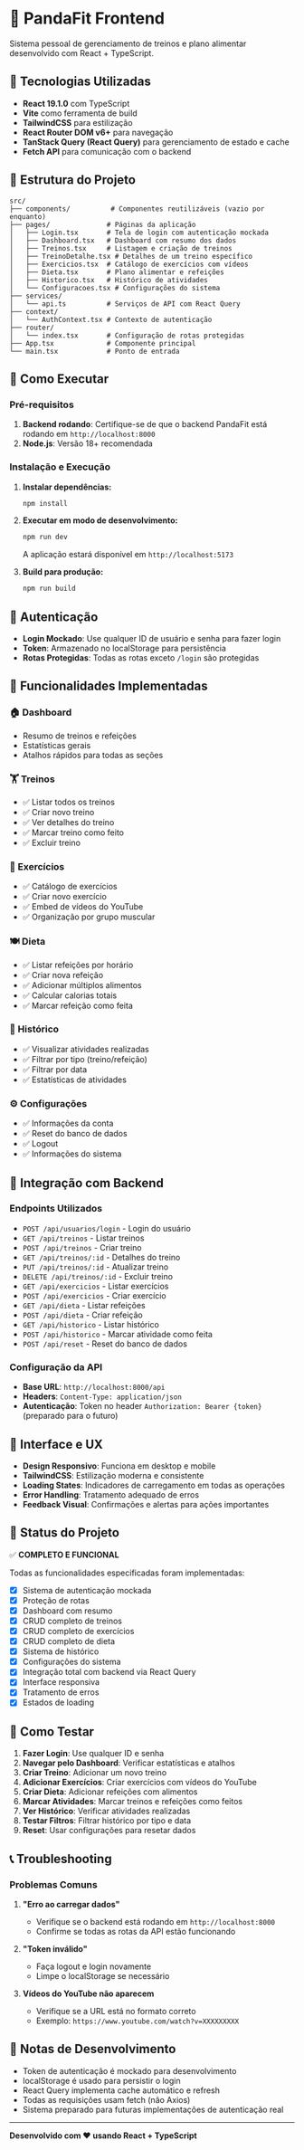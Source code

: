 # 🐼 PandaFit Frontend

Sistema pessoal de gerenciamento de treinos e plano alimentar desenvolvido com React + TypeScript.

## 🚀 Tecnologias Utilizadas

- **React 19.1.0** com TypeScript
- **Vite** como ferramenta de build
- **TailwindCSS** para estilização
- **React Router DOM v6+** para navegação
- **TanStack Query (React Query)** para gerenciamento de estado e cache
- **Fetch API** para comunicação com o backend

## 📁 Estrutura do Projeto

```
src/
├── components/          # Componentes reutilizáveis (vazio por enquanto)
├── pages/              # Páginas da aplicação
│   ├── Login.tsx       # Tela de login com autenticação mockada
│   ├── Dashboard.tsx   # Dashboard com resumo dos dados
│   ├── Treinos.tsx     # Listagem e criação de treinos
│   ├── TreinoDetalhe.tsx # Detalhes de um treino específico
│   ├── Exercicios.tsx  # Catálogo de exercícios com vídeos
│   ├── Dieta.tsx       # Plano alimentar e refeições
│   ├── Historico.tsx   # Histórico de atividades
│   └── Configuracoes.tsx # Configurações do sistema
├── services/
│   └── api.ts          # Serviços de API com React Query
├── context/
│   └── AuthContext.tsx # Contexto de autenticação
├── router/
│   └── index.tsx       # Configuração de rotas protegidas
├── App.tsx             # Componente principal
└── main.tsx            # Ponto de entrada
```

## 🔧 Como Executar

### Pré-requisitos

1. **Backend rodando**: Certifique-se de que o backend PandaFit está rodando em `http://localhost:8000`
2. **Node.js**: Versão 18+ recomendada

### Instalação e Execução

1. **Instalar dependências:**
   ```bash
   npm install
   ```

2. **Executar em modo de desenvolvimento:**
   ```bash
   npm run dev
   ```
   A aplicação estará disponível em `http://localhost:5173`

3. **Build para produção:**
   ```bash
   npm run build
   ```

## 🔐 Autenticação

- **Login Mockado**: Use qualquer ID de usuário e senha para fazer login
- **Token**: Armazenado no localStorage para persistência
- **Rotas Protegidas**: Todas as rotas exceto `/login` são protegidas

## 📱 Funcionalidades Implementadas

### 🏠 Dashboard
- Resumo de treinos e refeições
- Estatísticas gerais
- Atalhos rápidos para todas as seções

### 🏋️ Treinos
- ✅ Listar todos os treinos
- ✅ Criar novo treino
- ✅ Ver detalhes do treino
- ✅ Marcar treino como feito
- ✅ Excluir treino

### 💪 Exercícios
- ✅ Catálogo de exercícios
- ✅ Criar novo exercício
- ✅ Embed de vídeos do YouTube
- ✅ Organização por grupo muscular

### 🍽️ Dieta
- ✅ Listar refeições por horário
- ✅ Criar nova refeição
- ✅ Adicionar múltiplos alimentos
- ✅ Calcular calorias totais
- ✅ Marcar refeição como feita

### 📜 Histórico
- ✅ Visualizar atividades realizadas
- ✅ Filtrar por tipo (treino/refeição)
- ✅ Filtrar por data
- ✅ Estatísticas de atividades

### ⚙️ Configurações
- ✅ Informações da conta
- ✅ Reset do banco de dados
- ✅ Logout
- ✅ Informações do sistema

## 🔗 Integração com Backend

### Endpoints Utilizados

- `POST /api/usuarios/login` - Login do usuário
- `GET /api/treinos` - Listar treinos
- `POST /api/treinos` - Criar treino
- `GET /api/treinos/:id` - Detalhes do treino
- `PUT /api/treinos/:id` - Atualizar treino
- `DELETE /api/treinos/:id` - Excluir treino
- `GET /api/exercicios` - Listar exercícios
- `POST /api/exercicios` - Criar exercício
- `GET /api/dieta` - Listar refeições
- `POST /api/dieta` - Criar refeição
- `GET /api/historico` - Listar histórico
- `POST /api/historico` - Marcar atividade como feita
- `POST /api/reset` - Reset do banco de dados

### Configuração da API

- **Base URL**: `http://localhost:8000/api`
- **Headers**: `Content-Type: application/json`
- **Autenticação**: Token no header `Authorization: Bearer {token}` (preparado para o futuro)

## 🎨 Interface e UX

- **Design Responsivo**: Funciona em desktop e mobile
- **TailwindCSS**: Estilização moderna e consistente
- **Loading States**: Indicadores de carregamento em todas as operações
- **Error Handling**: Tratamento adequado de erros
- **Feedback Visual**: Confirmações e alertas para ações importantes

## 🚦 Status do Projeto

✅ **COMPLETO E FUNCIONAL**

Todas as funcionalidades especificadas foram implementadas:

- [x] Sistema de autenticação mockada
- [x] Proteção de rotas
- [x] Dashboard com resumo
- [x] CRUD completo de treinos
- [x] CRUD completo de exercícios
- [x] CRUD completo de dieta
- [x] Sistema de histórico
- [x] Configurações do sistema
- [x] Integração total com backend via React Query
- [x] Interface responsiva
- [x] Tratamento de erros
- [x] Estados de loading

## 🧪 Como Testar

1. **Fazer Login**: Use qualquer ID e senha
2. **Navegar pelo Dashboard**: Verificar estatísticas e atalhos
3. **Criar Treino**: Adicionar um novo treino
4. **Adicionar Exercícios**: Criar exercícios com vídeos do YouTube
5. **Criar Dieta**: Adicionar refeições com alimentos
6. **Marcar Atividades**: Marcar treinos e refeições como feitos
7. **Ver Histórico**: Verificar atividades realizadas
8. **Testar Filtros**: Filtrar histórico por tipo e data
9. **Reset**: Usar configurações para resetar dados

## 📞 Troubleshooting

### Problemas Comuns

1. **"Erro ao carregar dados"**
   - Verifique se o backend está rodando em `http://localhost:8000`
   - Confirme se todas as rotas da API estão funcionando

2. **"Token inválido"**
   - Faça logout e login novamente
   - Limpe o localStorage se necessário

3. **Vídeos do YouTube não aparecem**
   - Verifique se a URL está no formato correto
   - Exemplo: `https://www.youtube.com/watch?v=XXXXXXXXX`

## 📝 Notas de Desenvolvimento

- Token de autenticação é mockado para desenvolvimento
- localStorage é usado para persistir o login
- React Query implementa cache automático e refresh
- Todas as requisições usam fetch (não Axios)
- Sistema preparado para futuras implementações de autenticação real

---

**Desenvolvido com ❤️ usando React + TypeScript**